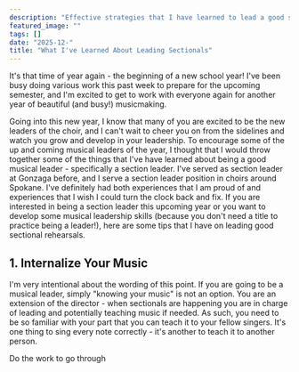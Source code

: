 ```yaml
---
description: "Effective strategies that I have learned to lead a good sectional rehearsal"
featured_image: ""
tags: []
date: "2025-12-"
title: "What I've Learned About Leading Sectionals"
---
```


It's that time of year again - the beginning of a new school year! I've been busy doing various work this past week to prepare for the upcoming semester, and I'm excited to get to work with everyone again for another year of beautiful (and busy!) musicmaking. 

Going into this new year, I know that many of you are excited to be the new leaders of the choir, and I can't wait to cheer you on from the sidelines and watch you grow and develop in your leadership. To encourage some of the up and coming musical leaders of the year, I thought that I would throw together some of the things that I've have learned about being a good musical leader - specifically a section leader. I've served as section leader at Gonzaga before, and I serve a section leader position in choirs around Spokane. I've definitely had both experiences that I am proud of and experiences that I wish I could turn the clock back and fix. If you are interested in being a section leader this upcoming year or you want to develop some musical leadership skills (because you don't need a title to practice being a leader!), here are some tips that I have on leading good sectional rehearsals.

## 1. Internalize Your Music

I'm very intentional about the wording of this point. If you are going to be a musical leader, simply "knowing your music" is not an option. You are an extension of the director - when sectionals are happening you are in charge of leading and potentially teaching music if needed. As such, you need to be so familiar with your part that you can teach it to your fellow singers. It's one thing to sing every note correctly - it's another to teach it to another person. 

Do the work to go through 